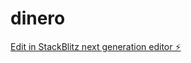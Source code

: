# dinero

[Edit in StackBlitz next generation editor ⚡️](https://stackblitz.com/~/github.com/worldest/dinero)